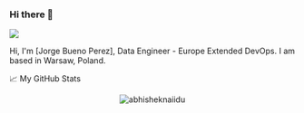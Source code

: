 ### Hi there 👋

![](https://visitor-badge.glitch.me/badge?page_id=buenoperezj)

Hi, I'm [Jorge Bueno Perez], Data Engineer - Europe Extended DevOps. I am based in Warsaw, Poland.

📈 My GitHub Stats

<p align="center"> <img src="https://github-readme-stats.vercel.app/api?username=buenoperezj&show_icons=true&theme=gotham" alt="abhisheknaiidu" />

